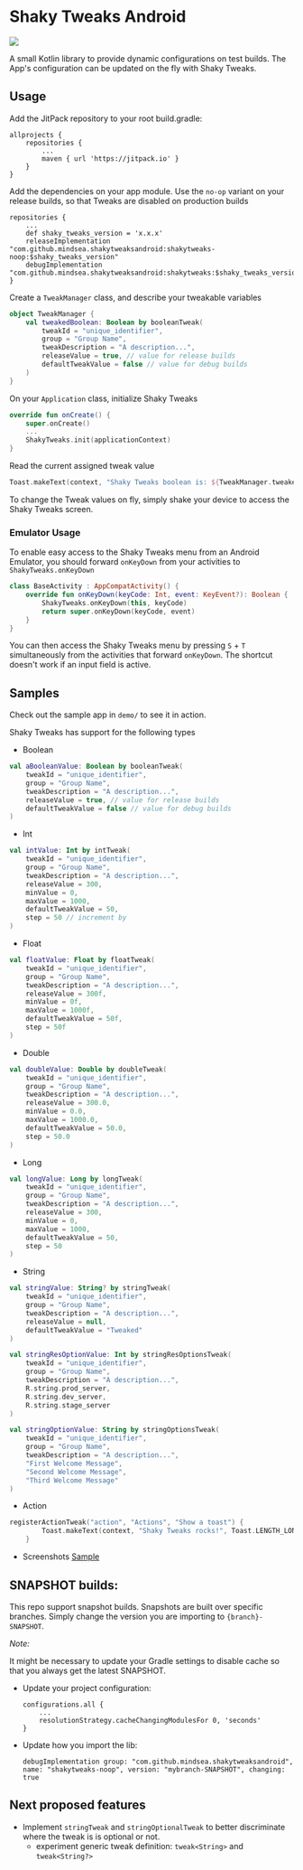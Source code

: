 # Shaky Tweaks Android
[![](https://jitpack.io/v/MindSea/ShakyTweaksAndroid.svg)](https://jitpack.io/#MindSea/ShakyTweaksAndroid)

A small Kotlin library to provide dynamic configurations on test builds. The App's configuration can be
updated on the fly with Shaky Tweaks.

Usage
-----
Add the JitPack repository to your root build.gradle:
```
allprojects {
    repositories {
        ...
        maven { url 'https://jitpack.io' }
    }
}
```

Add the dependencies on your app module. Use the `no-op` variant on your release builds, so that Tweaks are disabled on production builds
```
repositories {
    ...
    def shaky_tweaks_version = 'x.x.x'
    releaseImplementation "com.github.mindsea.shakytweaksandroid:shakytweaks-noop:$shaky_tweaks_version"
    debugImplementation "com.github.mindsea.shakytweaksandroid:shakytweaks:$shaky_tweaks_version"
}
```

Create a `TweakManager` class, and describe your tweakable variables
```kotlin
object TweakManager {
    val tweakedBoolean: Boolean by booleanTweak(
        tweakId = "unique_identifier",
        group = "Group Name",
        tweakDescription = "A description...",
        releaseValue = true, // value for release builds
        defaultTweakValue = false // value for debug builds
    )
}
```

On your `Application` class, initialize Shaky Tweaks
```kotlin
override fun onCreate() {
    super.onCreate()
    ...    
    ShakyTweaks.init(applicationContext)
}
```

Read the current assigned tweak value
```kotlin
Toast.makeText(context, "Shaky Tweaks boolean is: ${TweakManager.tweakedBoolean}", Toast.LENGTH_LONG).show()
```

To change the Tweak values on fly, simply shake your device to access the Shaky Tweaks screen.



###  Emulator Usage

To enable easy access to the Shaky Tweaks menu from an Android Emulator, you should forward `onKeyDown` from your activities to `ShakyTweaks.onKeyDown`
```kotlin
class BaseActivity : AppCompatActivity() {
    override fun onKeyDown(keyCode: Int, event: KeyEvent?): Boolean {
        ShakyTweaks.onKeyDown(this, keyCode)
        return super.onKeyDown(keyCode, event)
    }
}
```

You can then access the Shaky Tweaks menu by pressing `S` + `T` simultaneously from the activities that forward `onKeyDown`.
The shortcut doesn't work if an input field is active.

Samples
-------

Check out the sample app in `demo/` to see it in action.

Shaky Tweaks has support for the following types

* Boolean
```kotlin
val aBooleanValue: Boolean by booleanTweak(
    tweakId = "unique_identifier",
    group = "Group Name",
    tweakDescription = "A description...",
    releaseValue = true, // value for release builds
    defaultTweakValue = false // value for debug builds
)
```

* Int
```kotlin
val intValue: Int by intTweak(
    tweakId = "unique_identifier",
    group = "Group Name",
    tweakDescription = "A description...",
    releaseValue = 300,
    minValue = 0,
    maxValue = 1000,
    defaultTweakValue = 50,
    step = 50 // increment by
)
```

* Float
```kotlin
val floatValue: Float by floatTweak(
    tweakId = "unique_identifier",
    group = "Group Name",
    tweakDescription = "A description...",
    releaseValue = 300f,
    minValue = 0f,
    maxValue = 1000f,
    defaultTweakValue = 50f,
    step = 50f
)
```

* Double
```kotlin
val doubleValue: Double by doubleTweak(
    tweakId = "unique_identifier",
    group = "Group Name",
    tweakDescription = "A description...",
    releaseValue = 300.0,
    minValue = 0.0,
    maxValue = 1000.0,
    defaultTweakValue = 50.0,
    step = 50.0
)
```

* Long
```kotlin
val longValue: Long by longTweak(
    tweakId = "unique_identifier",
    group = "Group Name",
    tweakDescription = "A description...",
    releaseValue = 300,
    minValue = 0,
    maxValue = 1000,
    defaultTweakValue = 50,
    step = 50
)
```

* String
```kotlin
val stringValue: String? by stringTweak(
    tweakId = "unique_identifier",
    group = "Group Name",
    tweakDescription = "A description...",
    releaseValue = null,
    defaultTweakValue = "Tweaked"
)

val stringResOptionValue: Int by stringResOptionsTweak(
    tweakId = "unique_identifier",
    group = "Group Name",
    tweakDescription = "A description...",
    R.string.prod_server,
    R.string.dev_server,
    R.string.stage_server
)

val stringOptionValue: String by stringOptionsTweak(
    tweakId = "unique_identifier",
    group = "Group Name",
    tweakDescription = "A description...",
    "First Welcome Message",
    "Second Welcome Message",
    "Third Welcome Message"
)
```

* Action
```kotlin
registerActionTweak("action", "Actions", "Show a toast") {
        Toast.makeText(context, "Shaky Tweaks rocks!", Toast.LENGTH_LONG).show()
    }
```

* Screenshots
[Sample](https://github.com/MindSea/ShakyTweaksAndroid/blob/feature/add-screenshots-in-readme/img/sample.gif?raw=true)

SNAPSHOT builds:
----------------
This repo support snapshot builds. Snapshots are built over specific branches.
Simply change the version you are importing to `{branch}-SNAPSHOT`.

*Note:*

It might be necessary to update your Gradle settings to disable cache so that you always get the latest SNAPSHOT.
* Update your project configuration:
    ```
    configurations.all {
        ...
        resolutionStrategy.cacheChangingModulesFor 0, 'seconds'
    }
    ```
* Update how you import the lib:
    ```
    debugImplementation group: "com.github.mindsea.shakytweaksandroid", name: "shakytweaks-noop", version: "mybranch-SNAPSHOT", changing: true  
    ```

Next proposed features
----------------------
* Implement `stringTweak` and `stringOptionalTweak` to better discriminate where the tweak is is optional or not.
  * experiment generic tweak definition: `tweak<String>` and `tweak<String?>`
